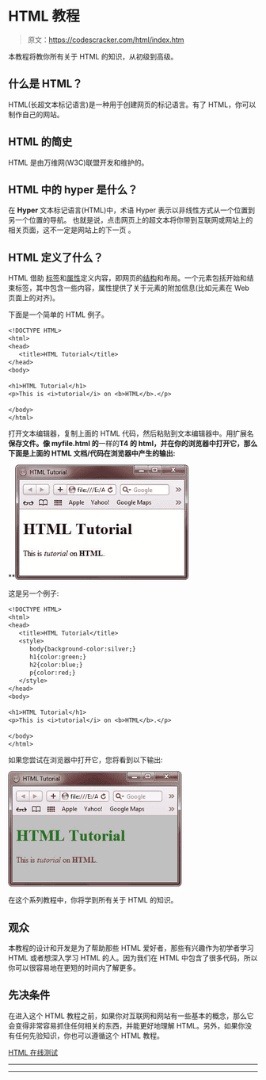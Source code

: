 # HTML 教程

> 原文：<https://codescracker.com/html/index.htm>

本教程将教你所有关于 HTML 的知识，从初级到高级。

## 什么是 HTML？

HTML(长超文本标记语言)是一种用于创建网页的标记语言。有了 HTML，你可以制作自己的网站。

## HTML 的简史

HTML 是由万维网(W3C)联盟开发和维护的。

## HTML 中的 hyper 是什么？

在 **Hyper** 文本标记语言(HTML)中，术语 Hyper 表示以非线性方式从一个位置到另一个位置的导航。 也就是说，点击网页上的超文本将你带到互联网或网站上的相关页面，这不一定是网站上的下一页 。

## HTML 定义了什么？

HTML 借助 [标签](/html/html-elements.htm)和[属性](/html/html-attributes.htm)定义内容，即网页的[结构](/html/html-structure.htm)和布局。一个元素包括开始和结束标签，其中包含一些内容，属性提供了关于元素的附加信息(比如元素在 Web 页面上的对齐)。

下面是一个简单的 HTML 例子。

```
<!DOCTYPE HTML>
<html>
<head>
   <title>HTML Tutorial</title>
</head>
<body>

<h1>HTML Tutorial</h1>
<p>This is <i>tutorial</i> on <b>HTML</b>.</p>

</body>
</html>
```

打开文本编辑器，复制上面的 HTML 代码，然后粘贴到文本编辑器中。用扩展名**保存文件。像 myfile.html 的**一样的**T4 的 html，并在你的浏览器中打开它，那么下面是上面的 HTML 文档/代码在浏览器中产生的输出:**

**![html tutorial](img/6f9c29f0e16ebcdb3e3c257d14b11972.png)

这是另一个例子:

```
<!DOCTYPE HTML>
<html>
<head>
   <title>HTML Tutorial</title>
   <style>
      body{background-color:silver;}
      h1{color:green;}
      h2{color:blue;}
      p{color:red;}
   </style>
</head>
<body>

<h1>HTML Tutorial</h1>
<p>This is <i>tutorial</i> on <b>HTML</b>.</p>

</body>
</html>
```

如果您尝试在浏览器中打开它，您将看到以下输出:

![learn html](img/7b79516f605159b677d795065da9665b.png)

在这个系列教程中，你将学到所有关于 HTML 的知识。

## 观众

本教程的设计和开发是为了帮助那些 HTML 爱好者，那些有兴趣作为初学者学习 HTML 或者想深入学习 HTML 的人。因为我们在 HTML 中包含了很多代码，所以你可以很容易地在更短的时间内了解更多。

## 先决条件

在进入这个 HTML 教程之前，如果你对互联网和网站有一些基本的概念，那么它会变得非常容易抓住任何相关的东西，并能更好地理解 HTML。另外，如果你没有任何先验知识，你也可以遵循这个 HTML 教程。

[HTML 在线测试](/exam/showtest.php?subid=4)

* * *

* * ***